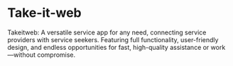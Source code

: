 # Take-it-web
Takeitweb: A versatile service app for any need, connecting service providers with service seekers. Featuring full functionality, user-friendly design, and endless opportunities for fast, high-quality assistance or work—without compromise.
